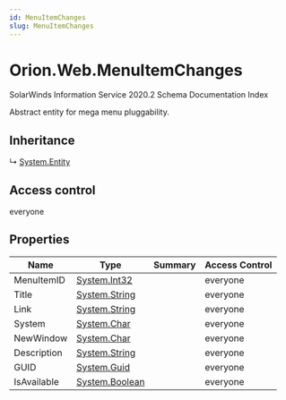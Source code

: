 ```yaml
---
id: MenuItemChanges
slug: MenuItemChanges
---
```


# Orion.Web.MenuItemChanges

SolarWinds Information Service 2020.2 Schema Documentation Index

Abstract entity for mega menu pluggability.

## Inheritance

↳ [System.Entity](./../System/Entity)

## Access control

everyone

## Properties

| Name | Type | Summary | Access Control |
| ------ | ------ | ------ | ------ |
| MenuItemID | [System.Int32](https://docs.microsoft.com/en-us/dotnet/api/system.int32) |  | everyone |
| Title | [System.String](https://docs.microsoft.com/en-us/dotnet/api/system.string) |  | everyone |
| Link | [System.String](https://docs.microsoft.com/en-us/dotnet/api/system.string) |  | everyone |
| System | [System.Char](https://docs.microsoft.com/en-us/dotnet/api/system.char) |  | everyone |
| NewWindow | [System.Char](https://docs.microsoft.com/en-us/dotnet/api/system.char) |  | everyone |
| Description | [System.String](https://docs.microsoft.com/en-us/dotnet/api/system.string) |  | everyone |
| GUID | [System.Guid](https://docs.microsoft.com/en-us/dotnet/api/system.guid) |  | everyone |
| IsAvailable | [System.Boolean](https://docs.microsoft.com/en-us/dotnet/api/system.boolean) |  | everyone |

